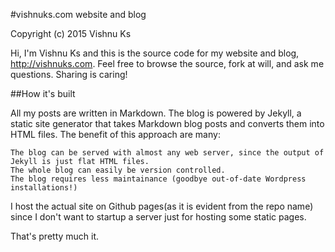 #vishnuks.com website and blog

Copyright (c) 2015 Vishnu Ks

Hi, I'm Vishnu Ks and this is the source code for my website and blog, http://vishnuks.com. Feel free to browse the source, fork at will, and ask me questions. Sharing is caring!

##How it's built

All my posts are written in Markdown. The blog is powered by Jekyll, a static site generator that takes Markdown blog posts and converts them into HTML files. The benefit of this approach are many:

    The blog can be served with almost any web server, since the output of Jekyll is just flat HTML files.
    The whole blog can easily be version controlled.
    The blog requires less maintainance (goodbye out-of-date Wordpress installations!)

I host the actual site on Github pages(as it is evident from the repo name) since I don't want to startup a server just for hosting some static pages. 

That's pretty much it.

